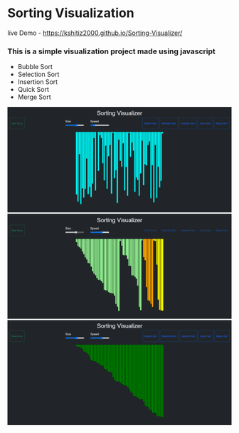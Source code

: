 # Sorting Visualization
live Demo - https://kshitiz2000.github.io/Sorting-Visualizer/ 

### This is a simple visualization project made using javascript 
- Bubble Sort 
- Selection Sort
- Insertion Sort
- Quick Sort
- Merge Sort




<img src="img/img1.png"> <br/>
<img src="img/img2.png"> <br/>
<img src="img/img3.png"> <br/>
